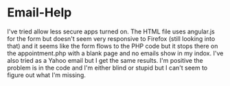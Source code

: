 # Email-Help
I've tried allow less secure apps turned on.  The HTML file uses angular.js for the form but doesn't seem very responsive to Firefox (still looking into that) and it seems like the form flows to the PHP code but it stops there on the appointment.php with a blank page and no emails show in my indox.  I've also tried as a Yahoo email but I get the same results.  I'm positive the problem is in the code and I'm either blind or stupid but I can't seem to figure out what I'm missing.
